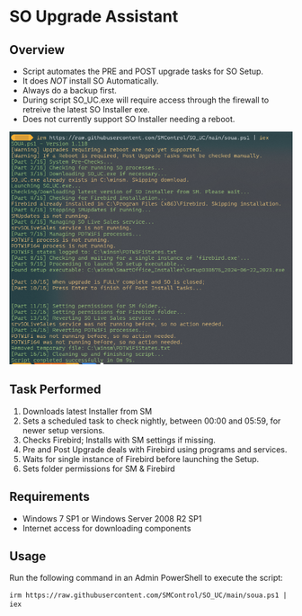 # SO Upgrade Assistant

## Overview

- Script automates the PRE and POST upgrade tasks for SO Setup.
- It does *NOT* install SO Automatically.
- Always do a backup first.
- During script SO_UC.exe will require access through the firewall to retreive the latest SO Installer exe.
- Does not currently support SO Installer needing a reboot.

![](https://github.com/SMControl/SO_UC/blob/main/2024-06-24_1101_1.png)


## Task Performed
1. Downloads latest Installer from SM
2. Sets a scheduled task to check nightly, between 00:00 and 05:59, for newer setup versions.
3. Checks Firebird; Installs with SM settings if missing.
4. Pre and Post Upgrade deals with Firebird using programs and services.
5. Waits for single instance of Firebird before launching the Setup.
6. Sets folder permissions for SM & Firebird 

## Requirements

- Windows 7 SP1 or Windows Server 2008 R2 SP1
- Internet access for downloading components

## Usage

Run the following command in an Admin PowerShell to execute the script:
```
irm https://raw.githubusercontent.com/SMControl/SO_UC/main/soua.ps1 | iex
```

